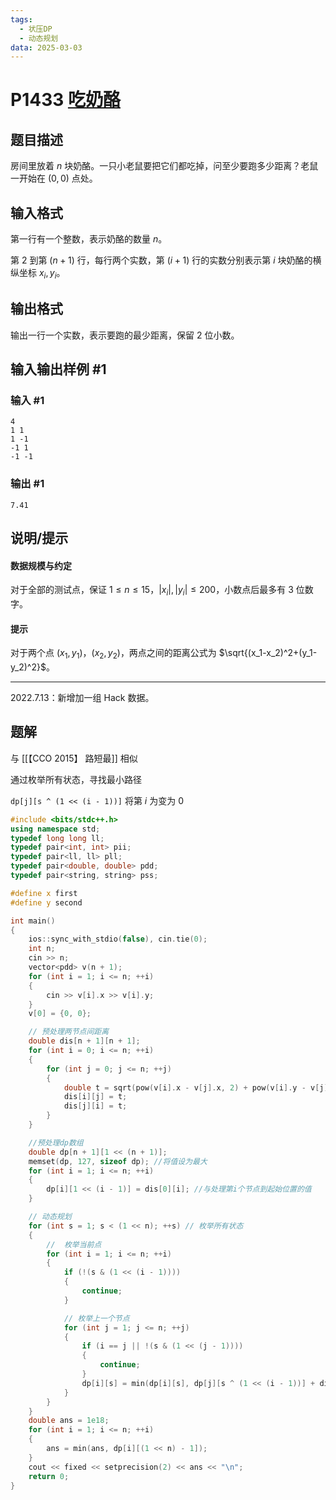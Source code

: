 ```yaml
---
tags:
  - 状压DP
  - 动态规划
data: 2025-03-03
---
```

# P1433 [吃奶酪](https://www.luogu.com.cn/problem/P1433)

## 题目描述

房间里放着 $n$ 块奶酪。一只小老鼠要把它们都吃掉，问至少要跑多少距离？老鼠一开始在 $(0,0)$ 点处。

## 输入格式

第一行有一个整数，表示奶酪的数量 $n$。

第 $2$ 到第 $(n + 1)$ 行，每行两个实数，第 $(i + 1)$ 行的实数分别表示第 $i$ 块奶酪的横纵坐标 $x_i, y_i$。

## 输出格式

输出一行一个实数，表示要跑的最少距离，保留 $2$ 位小数。

## 输入输出样例 #1

### 输入 #1

```
4
1 1
1 -1
-1 1
-1 -1
```

### 输出 #1

```
7.41
```

## 说明/提示

#### 数据规模与约定

对于全部的测试点，保证 $1\leq n\leq 15$，$|x_i|, |y_i| \leq 200$，小数点后最多有 $3$ 位数字。

#### 提示

对于两个点 $(x_1,y_1)$，$(x_2, y_2)$，两点之间的距离公式为 $\sqrt{(x_1-x_2)^2+(y_1-y_2)^2}$。

---

$2022.7.13$：新增加一组 $\text{Hack}$ 数据。

## 题解

与 [[【CCO 2015】 路短最]] 相似

通过枚举所有状态，寻找最小路径

`dp[j][s ^ (1 << (i - 1))]` 将第 $i$ 为变为 $0$

```cpp
#include <bits/stdc++.h>
using namespace std;
typedef long long ll;
typedef pair<int, int> pii;
typedef pair<ll, ll> pll;
typedef pair<double, double> pdd;
typedef pair<string, string> pss;

#define x first
#define y second

int main()
{
    ios::sync_with_stdio(false), cin.tie(0);
    int n;
    cin >> n;
    vector<pdd> v(n + 1);
    for (int i = 1; i <= n; ++i)
    {
        cin >> v[i].x >> v[i].y;
    }
    v[0] = {0, 0};

    // 预处理两节点间距离
    double dis[n + 1][n + 1];
    for (int i = 0; i <= n; ++i)
    {
        for (int j = 0; j <= n; ++j)
        {
            double t = sqrt(pow(v[i].x - v[j].x, 2) + pow(v[i].y - v[j].y, 2));
            dis[i][j] = t;
            dis[j][i] = t;
        }
    }

    //预处理dp数组
    double dp[n + 1][1 << (n + 1)];
    memset(dp, 127, sizeof dp); //将值设为最大
    for (int i = 1; i <= n; ++i)
    {
        dp[i][1 << (i - 1)] = dis[0][i]; //与处理第i个节点到起始位置的值
    }

    // 动态规划
    for (int s = 1; s < (1 << n); ++s) // 枚举所有状态
    {
        //  枚举当前点
        for (int i = 1; i <= n; ++i)
        {
            if (!(s & (1 << (i - 1))))
            {
                continue;
            }

            // 枚举上一个节点
            for (int j = 1; j <= n; ++j)
            {
                if (i == j || !(s & (1 << (j - 1))))
                {
                    continue;
                }
                dp[i][s] = min(dp[i][s], dp[j][s ^ (1 << (i - 1))] + dis[i][j]);
            }
        }
    }
    double ans = 1e18;
    for (int i = 1; i <= n; ++i)
    {
        ans = min(ans, dp[i][(1 << n) - 1]);
    }
    cout << fixed << setprecision(2) << ans << "\n";
    return 0;
}
```


